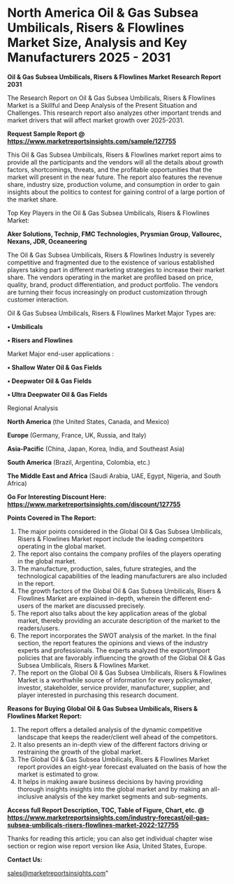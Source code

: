 # North America Oil & Gas Subsea Umbilicals, Risers & Flowlines Market Size, Analysis and Key Manufacturers 2025 - 2031

<strong>Oil & Gas Subsea Umbilicals, Risers & Flowlines Market Research Report 2031</strong>

The Research Report on Oil & Gas Subsea Umbilicals, Risers & Flowlines Market is a Skillful and Deep Analysis of the Present Situation and Challenges. This research report also analyzes other important trends and market drivers that will affect market growth over 2025-2031.

<strong>Request Sample Report @ <a href=https://www.marketreportsinsights.com/sample/127755>https://www.marketreportsinsights.com/sample/127755</a></strong>

This Oil & Gas Subsea Umbilicals, Risers & Flowlines market report aims to provide all the participants and the vendors will all the details about growth factors, shortcomings, threats, and the profitable opportunities that the market will present in the near future. The report also features the revenue share, industry size, production volume, and consumption in order to gain insights about the politics to contest for gaining control of a large portion of the market share.

Top Key Players in the Oil & Gas Subsea Umbilicals, Risers & Flowlines Market:

<strong>Aker Solutions, Technip, FMC Technologies, Prysmian Group, Vallourec, Nexans, JDR, Oceaneering</strong>

The Oil & Gas Subsea Umbilicals, Risers & Flowlines Industry is severely competitive and fragmented due to the existence of various established players taking part in different marketing strategies to increase their market share. The vendors operating in the market are profiled based on price, quality, brand, product differentiation, and product portfolio. The vendors are turning their focus increasingly on product customization through customer interaction.

Oil & Gas Subsea Umbilicals, Risers & Flowlines Market Major Types are:

<strong>• Umbilicals 

• Risers and Flowlines</strong>

Market Major end-user applications :

<strong>• Shallow Water Oil & Gas Fields

• Deepwater Oil & Gas Fields

• Ultra Deepwater Oil & Gas Fields</strong>

Regional Analysis

</u><strong><b>North America</b></strong> (the United States, Canada, and Mexico)

<strong><b>Europe </b></strong>(Germany, France, UK, Russia, and Italy)

<strong><b>Asia-Pacific</b></strong> (China, Japan, Korea, India, and Southeast Asia)

<strong><b>South America</b></strong> (Brazil, Argentina, Colombia, etc.)

<strong><b>The Middle East and Africa</b></strong> (Saudi Arabia, UAE, Egypt, Nigeria, and South Africa)

<strong>Go For Interesting Discount Here: <a href=https://www.marketreportsinsights.com/discount/127755>https://www.marketreportsinsights.com/discount/127755</a></strong>

<strong>Points Covered in The Report:</strong>
<ol>
  <li>The major points considered in the Global Oil & Gas Subsea Umbilicals, Risers & Flowlines Market report include the leading competitors operating in the global market.</li>
  <li>The report also contains the company profiles of the players operating in the global market.</li>
  <li>The manufacture, production, sales, future strategies, and the technological capabilities of the leading manufacturers are also included in the report.</li>
  <li>The growth factors of the Global Oil & Gas Subsea Umbilicals, Risers & Flowlines Market are explained in-depth, wherein the different end-users of the market are discussed precisely.</li>
  <li>The report also talks about the key application areas of the global market, thereby providing an accurate description of the market to the readers/users.</li>
  <li>The report incorporates the SWOT analysis of the market. In the final section, the report features the opinions and views of the industry experts and professionals. The experts analyzed the export/import policies that are favorably influencing the growth of the Global Oil & Gas Subsea Umbilicals, Risers & Flowlines Market.</li>
  <li>The report on the Global Oil & Gas Subsea Umbilicals, Risers & Flowlines Market is a worthwhile source of information for every policymaker, investor, stakeholder, service provider, manufacturer, supplier, and player interested in purchasing this research document.</li>
</ol>
<strong>Reasons for Buying Global Oil & Gas Subsea Umbilicals, Risers & Flowlines Market Report:</strong>

<ol>
  <li>The report offers a detailed analysis of the dynamic competitive landscape that keeps the reader/client well ahead of the competitors.</li>
  <li>It also presents an in-depth view of the different factors driving or restraining the growth of the global market.</li>
  <li>The Global Oil & Gas Subsea Umbilicals, Risers & Flowlines Market report provides an eight-year forecast evaluated on the basis of how the market is estimated to grow.</li>
  <li>It helps in making aware business decisions by having providing thorough insights insights into the global market and by making an all-inclusive analysis of the key market segments and sub-segments.</li>
</ol>
<strong>Access full Report Description, TOC, Table of Figure, Chart, etc. @ <a href=https://www.marketreportsinsights.com/industry-forecast/oil-gas-subsea-umbilicals-risers-flowlines-market-2022-127755>https://www.marketreportsinsights.com/industry-forecast/oil-gas-subsea-umbilicals-risers-flowlines-market-2022-127755</a></strong>


Thanks for reading this article; you can also get individual chapter wise section or region wise report version like Asia, United States, Europe.

<strong>Contact Us:</strong>

sales@marketreportsinsights.com"
